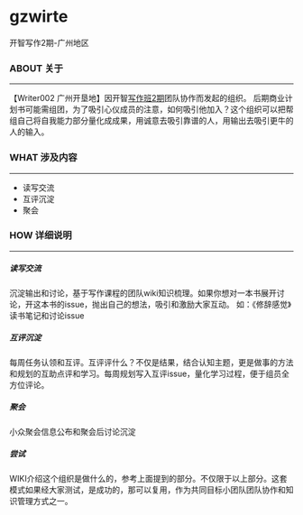 # gzwirte
开智写作2期-广州地区


### ABOUT 关于
---
【Writer002 广州开垦地】因开智[写作班2期](https://github.com/OpenMindClub/Writer002)团队协作而发起的组织。
后期商业计划书可能需组团，为了吸引心仪成员的注意，如何吸引他加入？这个组织可以把帮组自己将自我能力部分量化成成果，用诚意去吸引靠谱的人，用输出去吸引更牛的人的输入。

### WHAT 涉及内容
---

  - 读写交流
  - 互评沉淀
  - 聚会
  
### HOW 详细说明
---

##### 读写交流

沉淀输出和讨论，基于写作课程的团队wiki知识梳理。如果你想对一本书展开讨论，开这本书的issue，抛出自己的想法，吸引和激励大家互动。
如：《修辞感觉》读书笔记和讨论issue   

##### 互评沉淀

每周任务认领和互评。互评评什么？不仅是结果，结合认知主题，更是做事的方法和规划的互助点评和学习。每周规划写入互评issue，量化学习过程，便于组员全方位评论。

##### 聚会

小众聚会信息公布和聚会后讨论沉淀

##### 尝试

WIKI介绍这个组织是做什么的，参考上面提到的部分。不仅限于以上部分。这套模式如果经大家测试，是成功的，那可以复用，作为共同目标小团队团队协作和知识管理方式之一。
